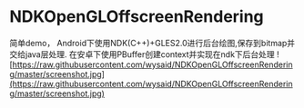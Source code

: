 # NDKOpenGLOffscreenRendering
简单demo， Android下使用NDK(C++)+GLES2.0进行后台绘图,保存到bitmap并交给java层处理. 在安卓下使用PBuffer创建context并实现在ndk下后台处理
![https://raw.githubusercontent.com/wysaid/NDKOpenGLOffscreenRendering/master/screenshot.jpg](https://raw.githubusercontent.com/wysaid/NDKOpenGLOffscreenRendering/master/screenshot.jpg)
